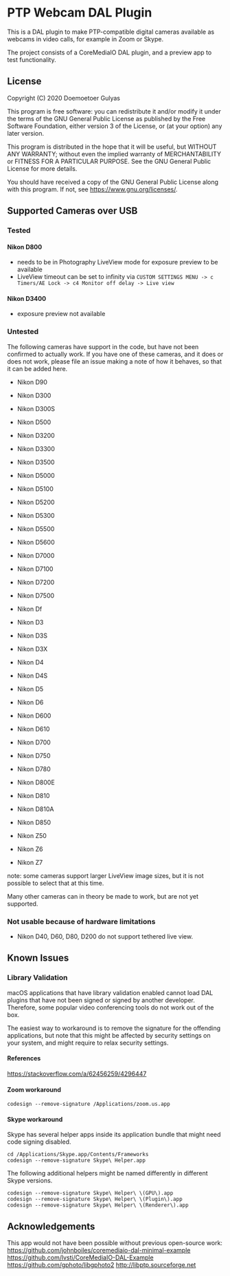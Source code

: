 #  PTP Webcam DAL Plugin

This is a DAL plugin to make PTP-compatible digital cameras available as webcams in video calls, for example in Zoom or Skype.



The project consists of a CoreMediaIO DAL plugin, and a preview app to test functionality.

## License

Copyright (C) 2020 Doemoetoer Gulyas

This program is free software: you can redistribute it and/or modify
it under the terms of the GNU General Public License as published by
the Free Software Foundation, either version 3 of the License, or
(at your option) any later version.

This program is distributed in the hope that it will be useful,
but WITHOUT ANY WARRANTY; without even the implied warranty of
MERCHANTABILITY or FITNESS FOR A PARTICULAR PURPOSE.  See the
GNU General Public License for more details.

You should have received a copy of the GNU General Public License
along with this program.  If not, see <https://www.gnu.org/licenses/>.

## Supported Cameras over USB

### Tested

#### Nikon D800 

- needs to be in Photography LiveView mode for exposure preview to be available
- LiveView timeout can be set to infinity via  `CUSTOM SETTINGS MENU -> c Timers/AE Lock -> c4 Monitor off delay -> Live view` 

#### Nikon D3400
- exposure preview not available
 
 ### Untested
  
  The following cameras have support in the code, but have not been confirmed to actually work. If you have one of these cameras, and it does or does not work, please file an issue making a note of how it behaves, so that it can be added here.
  
  - Nikon D90
  - Nikon D300
  - Nikon D300S
  - Nikon D500
  - Nikon D3200
  - Nikon D3300
  - Nikon D3500
  - Nikon D5000
  - Nikon D5100
  - Nikon D5200
  - Nikon D5300
  - Nikon D5500
  - Nikon D5600
  - Nikon D7000
  - Nikon D7100
  - Nikon D7200
  - Nikon D7500
  
  - Nikon Df
  - Nikon D3
  - Nikon D3S
  - Nikon D3X
  - Nikon D4
  - Nikon D4S
  - Nikon D5
  - Nikon D6
  - Nikon D600
  - Nikon D610
  - Nikon D700
  - Nikon D750
  - Nikon D780
  - Nikon D800E
  - Nikon D810
  - Nikon D810A
  - Nikon D850
  
  - Nikon Z50
  
  - Nikon Z6
  - Nikon Z7
  
  note: some cameras support larger LiveView image sizes, but it is not possible to select that at this time.
 
 Many other cameras can in theory be made to work, but are not yet supported.
 
 ### Not usable because of hardware limitations
 - Nikon D40, D60, D80, D200 do not support tethered live view.
 
 ## Known Issues
 
 ### Library Validation
 
 macOS applications that have library validation enabled cannot load DAL plugins that have not been signed or signed by another developer. Therefore, some popular video conferencing tools do not work out of the box.
 
 The easiest way to workaround is to remove the signature for the offending applications, but note that this might be affected by security settings on your system, and might require to relax security settings.
 
 #### References
 
 https://stackoverflow.com/a/62456259/4296447
 
 #### Zoom workaround
 
 `codesign --remove-signature /Applications/zoom.us.app`
 
 #### Skype workaround
 
 Skype has several helper apps inside its application bundle that might need code signing disabled. 

```
cd /Applications/Skype.app/Contents/Frameworks
codesign --remove-signature Skype\ Helper.app
```
The following additional helpers might be named differently in different Skype versions.
```
codesign --remove-signature Skype\ Helper\ \(GPU\).app
codesign --remove-signature Skype\ Helper\ \(Plugin\).app
codesign --remove-signature Skype\ Helper\ \(Renderer\).app
```

## Acknowledgements

This app would not have been possible without previous open-source work:
https://github.com/johnboiles/coremediaio-dal-minimal-example
https://github.com/lvsti/CoreMediaIO-DAL-Example
https://github.com/gphoto/libgphoto2
http://libptp.sourceforge.net
